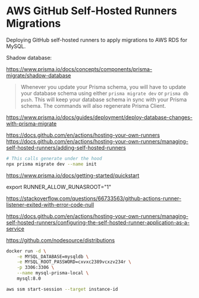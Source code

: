 # AWS GitHub Self-Hosted Runners Migrations

Deploying GitHub self-hosted runners to apply migrations to AWS RDS for MySQL.

Shadow database:

https://www.prisma.io/docs/concepts/components/prisma-migrate/shadow-database



> Whenever you update your Prisma schema, you will have to update your database schema using either `prisma migrate dev` or `prisma db push`. This will keep your database schema in sync with your Prisma schema. The commands will also regenerate Prisma Client.


https://www.prisma.io/docs/guides/deployment/deploy-database-changes-with-prisma-migrate


https://docs.github.com/en/actions/hosting-your-own-runners
https://docs.github.com/en/actions/hosting-your-own-runners/managing-self-hosted-runners/adding-self-hosted-runners

```sh
# This calls generate under the hood
npx prisma migrate dev --name init
```

https://www.prisma.io/docs/getting-started/quickstart


export RUNNER_ALLOW_RUNASROOT="1"

https://stackoverflow.com/questions/66733563/github-actions-runner-listener-exited-with-error-code-null

https://docs.github.com/en/actions/hosting-your-own-runners/managing-self-hosted-runners/configuring-the-self-hosted-runner-application-as-a-service

https://github.com/nodesource/distributions

```sh
docker run -d \
    -e MYSQL_DATABASE=mysqldb \
    -e MYSQL_ROOT_PASSWORD=cxvxc2389vcxzv234r \
    -p 3306:3306 \
    --name mysql-prisma-local \
    mysql:8.0
```

```sh
aws ssm start-session --target instance-id
```
